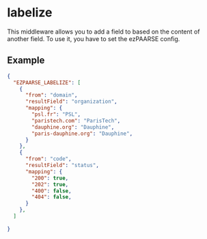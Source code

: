 # labelize

This middleware allows you to add a field to based on the content of another field. To use it, you have to set the ezPAARSE config.
## Example

```json
{
  "EZPAARSE_LABELIZE": [
    {
      "from": "domain",
      "resultField": "organization",
      "mapping": {
        "psl.fr": "PSL",
        "paristech.com": "ParisTech",
        "dauphine.org": "Dauphine",
        "paris-dauphine.org": "Dauphine",
      }
    },
    {
      "from": "code",
      "resultField": "status",
      "mapping": {
        "200": true,
        "202": true,
        "400": false,
        "404": false,
      }
    },
  ]
  
}
```

